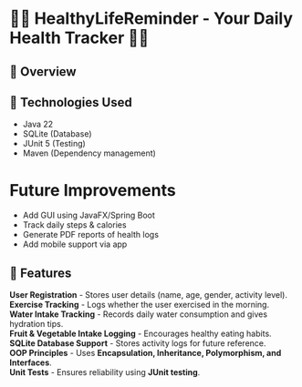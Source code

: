 # 🏋️‍♂️ HealthyLifeReminder - Your Daily Health Tracker 🥗💧


## 📌 Overview


## 🎯 Technologies Used
- Java 22
- SQLite (Database)
- JUnit 5 (Testing)
- Maven (Dependency management)




# Future Improvements
-  Add GUI using JavaFX/Spring Boot
-  Track daily steps & calories
-  Generate PDF reports of health logs
-  Add mobile support via app


## 🚀 Features
 **User Registration** - Stores user details (name, age, gender, activity level).  
 **Exercise Tracking** - Logs whether the user exercised in the morning.  
 **Water Intake Tracking** - Records daily water consumption and gives hydration tips.  
 **Fruit & Vegetable Intake Logging** - Encourages healthy eating habits.  
 **SQLite Database Support** - Stores activity logs for future reference.  
 **OOP Principles** - Uses **Encapsulation, Inheritance, Polymorphism, and Interfaces**.  
 **Unit Tests** - Ensures reliability using **JUnit testing**.  

